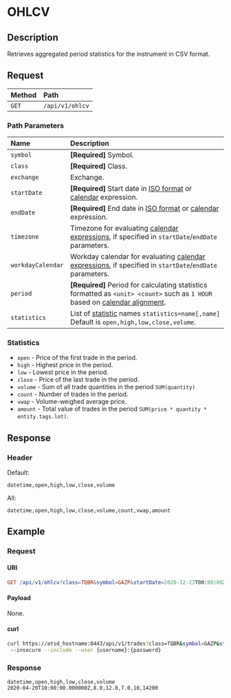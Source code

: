 # OHLCV

## Description

Retrieves aggregated period statistics for the instrument in CSV format.

## Request

| **Method** | **Path** |
|:---|:---|
| `GET` | `/api/v1/ohlcv` |

### Path Parameters

| **Name** | **Description** |
|:---|:---|
| `symbol` | **[Required]** Symbol. |
| `class` | **[Required]** Class. |
| `exchange` | Exchange. |
| `startDate` | **[Required]** Start date in [ISO format](../shared/date-format.md#supported-formats) or [calendar](../shared/calendar.md) expression.  |
| `endDate` | **[Required]** End date in [ISO format](../shared/date-format.md#supported-formats) or [calendar](../shared/calendar.md) expression. |
| `timezone` | Timezone for evaluating [calendar expressions](../shared/calendar.md), if specified in `startDate`/`endDate` parameters. |
| `workdayCalendar` | Workday calendar for evaluating [calendar expressions](../shared/calendar.md), if specified in `startDate`/`endDate` parameters. |
| `period` | **[Required]** Period for calculating statistics formatted as `<unit> <count>` such as `1 HOUR` based on [calendar alignment](../api/data/series/period.md#alignment). |
| `statistics` | List of [statistic](#statistics) names `statistics=name[,name]`<br>Default is `open,high,low,close,volume`. |

### Statistics

* `open` - Price of the first trade in the period.
* `high` - Highest price in the period.
* `low` - Lowest price in the period.
* `close` - Price of the last trade in the period.
* `volume` - Sum of all trade quantities in the period `SUM(quantity)`
* `count` - Number of trades in the period.
* `vwap` - Volume-weighed average price.
* `amount` - Total value of trades in the period `SUM(price * quantity * entity.tags.lot)`.

## Response

### Header

Default:

```
datetime,open,high,low,close,volume
```

All:

```
datetime,open,high,low,close,volume,count,vwap,amount
```

## Example

### Request

#### URI

```elm
GET /api/v1/ohlcv?class=TQBR&symbol=GAZP&startDate=2020-12-23T00:00:00Z&endDate=2020-12-24T00:00:00Z&period=15%20MINUTE
```

#### Payload

None.

#### curl

```bash
curl https://atsd_hostname:8443/api/v1/trades?class=TQBR&symbol=GAZP&startDate=2020-12-23T00:00:00Z&endDate=2020-12-24T00:00:00Z \
 --insecure --include --user {username}:{password}
```

### Response

```csv
datetime,open,high,low,close,volume
2020-04-20T10:00:00.000000Z,8.0,12.0,7.0,10,14200
```
